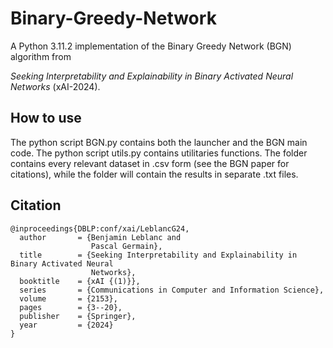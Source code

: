 # Binary-Greedy-Network
A Python 3.11.2 implementation of the Binary Greedy Network (BGN) algorithm from 

*Seeking Interpretability and Explainability in Binary Activated Neural Networks* (xAI-2024).

## How to use
The python script BGN.py contains both the launcher and the BGN main code. The python script utils.py contains utilitaries functions. The <datasets> folder contains every relevant dataset in .csv form (see the BGN paper for citations), while the <results> folder will contain the results in separate .txt files.

## Citation
```
@inproceedings{DBLP:conf/xai/LeblancG24,
  author       = {Benjamin Leblanc and
                  Pascal Germain},
  title        = {Seeking Interpretability and Explainability in Binary Activated Neural
                  Networks},
  booktitle    = {xAI {(1)}},
  series       = {Communications in Computer and Information Science},
  volume       = {2153},
  pages        = {3--20},
  publisher    = {Springer},
  year         = {2024}
}
```
